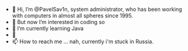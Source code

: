 - 👋 Hi, I’m @PavelSav1n, system administrator, who has been working with computers in almost all spheres since 1995.
- 👀 But now I’m interested in coding so
- 🌱 I’m currently learning Java
- 💞️ 
- 📫 How to reach me ... nah, currently i'm stuck in Russia.

<!---
PavelSav1n/PavelSav1n is a ✨ special ✨ repository because its `README.md` (this file) appears on your GitHub profile.
You can click the Preview link to take a look at your changes.
--->
